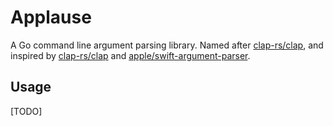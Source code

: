 # Applause

A Go command line argument parsing library. Named after [clap-rs/clap](https://github.com/clap-rs/clap), and inspired by [clap-rs/clap](https://github.com/clap-rs/clap) and [apple/swift-argument-parser](https://github.com/apple/swift-argument-parser).

## Usage

[TODO]
